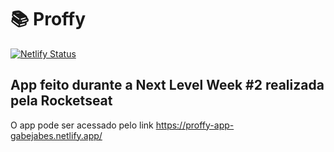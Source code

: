 # 📚 Proffy

[![Netlify Status](https://api.netlify.com/api/v1/badges/2cc8fc36-7bf0-422c-b11f-b9dafdc79684/deploy-status)](https://app.netlify.com/sites/proffy-app-gabejabes/deploys)

## App feito durante a Next Level Week #2 realizada pela Rocketseat

O app pode ser acessado pelo link https://proffy-app-gabejabes.netlify.app/
